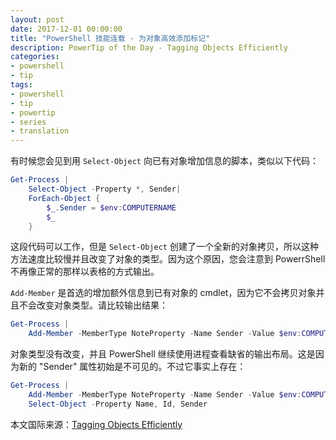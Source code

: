 ```yaml
---
layout: post
date: 2017-12-01 00:00:00
title: "PowerShell 技能连载 - 为对象高效添加标记"
description: PowerTip of the Day - Tagging Objects Efficiently
categories:
- powershell
- tip
tags:
- powershell
- tip
- powertip
- series
- translation
---
```

有时候您会见到用 `Select-Object` 向已有对象增加信息的脚本，类似以下代码：

```powershell
Get-Process | 
    Select-Object -Property *, Sender|
    ForEach-Object { 
        $_.Sender = $env:COMPUTERNAME
        $_
    }
```

这段代码可以工作，但是 `Select-Object` 创建了一个全新的对象拷贝，所以这种方法速度比较慢并且改变了对象的类型。因为这个原因，您会注意到 PowerrShell 不再像正常的那样以表格的方式输出。

`Add-Member` 是首选的增加额外信息到已有对象的 cmdlet，因为它不会拷贝对象并且不会改变对象类型。请比较输出结果：

```powershell
Get-Process |
    Add-Member -MemberType NoteProperty -Name Sender -Value $env:COMPUTERNAME -PassThru
```

对象类型没有改变，并且 PowerShell 继续使用进程查看缺省的输出布局。这是因为新的 "Sender" 属性初始是不可见的。不过它事实上存在：

```powershell
Get-Process |
    Add-Member -MemberType NoteProperty -Name Sender -Value $env:COMPUTERNAME -PassThru |
    Select-Object -Property Name, Id, Sender
```

<!--more-->
本文国际来源：[Tagging Objects Efficiently](http://community.idera.com/powershell/powertips/b/tips/posts/tagging-objects-efficiently)
